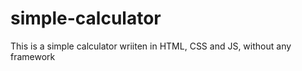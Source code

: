 # simple-calculator

This is a simple calculator wriiten in HTML, CSS and JS, without any framework
